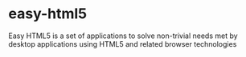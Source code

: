 # easy-html5
Easy HTML5 is a set of applications to solve non-trivial needs met by desktop applications using HTML5 and related browser technologies
